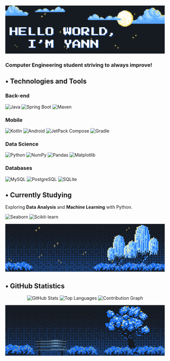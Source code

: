 <p align="center">
  <img src="assets/banner_inicial_black.png" alt="Welcome Banner">
</p>

### Computer Engineering student striving to always improve!

## • Technologies and Tools

### **Back-end**
<p>
  <img src="https://img.shields.io/badge/Java-B07219.svg?style=for-the-badge&logo=openjdk&logoColor=white" alt="Java">
  <img src="https://img.shields.io/badge/Spring%20Boot-6DB33F?style=for-the-badge&logo=springboot&logoColor=white" alt="Spring Boot">
  <img src="https://img.shields.io/badge/Maven-C71A36?style=for-the-badge&logo=apachemaven&logoColor=white" alt="Maven">
</p>

### **Mobile**
<p>
  <img src="https://img.shields.io/badge/Kotlin-7F52FF?style=for-the-badge&logo=kotlin&logoColor=white" alt="Kotlin">
  <img src="https://img.shields.io/badge/Android-3DDC84?style=for-the-badge&logo=android&logoColor=white" alt="Android">
  <img src="https://img.shields.io/badge/Jetpack%20Compose-4285F4?style=for-the-badge&logo=Jetpack%20Compose&logoColor=white" alt="JetPack Compose">
  <img src="https://img.shields.io/badge/Gradle-02303A?style=for-the-badge&logo=gradle&logoColor=white" alt="Gradle">
</p>

### **Data Science**
<p>
  <img src="https://img.shields.io/badge/Python-3572A5?style=for-the-badge&logo=python&logoColor=white" alt="Python">
  <img src="https://img.shields.io/badge/NumPy-013243?style=for-the-badge&logo=numpy&logoColor=white" alt="NumPy">
  <img src="https://img.shields.io/badge/Pandas-150458?style=for-the-badge&logo=pandas&logoColor=white" alt="Pandas">
  <img src="https://img.shields.io/badge/Matplotlib-%2311557C.svg?style=for-the-badge&logo=python&logoColor=white" alt="Matplotlib">
</p>

### **Databases**
<p>
  <img src="https://img.shields.io/badge/MySQL-4479A1?style=for-the-badge&logo=mysql&logoColor=white" alt="MySQL">
  <img src="https://img.shields.io/badge/PostgreSQL-4169E1?style=for-the-badge&logo=postgresql&logoColor=white" alt="PostgreSQL">
  <img src="https://img.shields.io/badge/SQLite-003B57?style=for-the-badge&logo=sqlite&logoColor=white" alt="SQLite">
</p>

## • Currently Studying

Exploring **Data Analysis** and **Machine Learning** with Python.

<p>
  <img src="https://img.shields.io/badge/Seaborn-1F72B6?style=for-the-badge&logo=python&logoColor=white" alt="Seaborn">
  <img src="https://img.shields.io/badge/Scikit%20Learn-F7931E?style=for-the-badge&logo=scikitlearn&logoColor=white" alt="Scikit-learn">
</p>

<p align="center">
  <img src="assets/banner_central.png" alt="Welcome Banner">
</p>

## • GitHub Statistics
<p align="center">
  <img src="https://github-readme-stats.vercel.app/api?username=YannLeao&show_icons=true&theme=transparent&hide=stars,issues&show=prs_merged,prs_merged_percentage&custom_title=My%20GitHub%20Status&hide_border=true" alt="GitHub Stats">
  <img src="https://github-readme-stats.vercel.app/api/top-langs/?username=YannLeao&layout=donut&theme=transparent&hide_border=true" alt="Top Languages">
  <img src="https://github-readme-activity-graph.vercel.app/graph?username=YannLeao&theme=github-dark&custom_title=My%20Contribution%20Graph&radius&hide_border=true&area=true&radius=15" alt="Contribution Graph">
</p>

<p align="center">
  <img src="assets/banner_final_black.png" alt="Farewell Banner">
</p>
